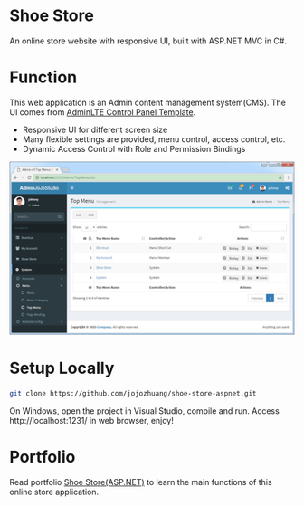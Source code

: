 # Shoe Store
An online store website with responsive UI, built with ASP.NET MVC in C#.

# Function
This web application is an Admin content management system(CMS). The UI comes from [AdminLTE Control Panel Template](https://adminlte.io/).
* Responsive UI for different screen size
* Many flexible settings are provided, menu control, access control, etc.
* Dynamic Access Control with Role and Permission Bindings

<kbd>![image](/public/listview.png)</kbd>

# Setup Locally
```bash
git clone https://github.com/jojozhuang/shoe-store-aspnet.git
```
On Windows, open the project in Visual Studio, compile and run. Access http://localhost:1231/ in web browser, enjoy!

# Portfolio
Read portfolio [Shoe Store(ASP.NET)](https://jojozhuang.github.io/project/shoe-store-aspnet) to learn the main functions of this online store application.
